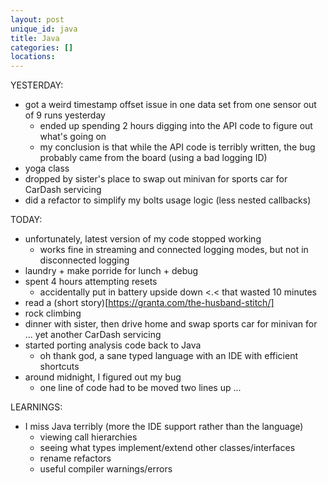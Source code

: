 ```yaml
---
layout: post
unique_id: java
title: Java
categories: []
locations: 
---
```


YESTERDAY:
* got a weird timestamp offset issue in one data set from one sensor out of 9 runs yesterday
  * ended up spending 2 hours digging into the API code to figure out what's going on
  * my conclusion is that while the API code is terribly written, the bug probably came from the board (using a bad logging ID)
* yoga class
* dropped by sister's place to swap out minivan for sports car for CarDash servicing
* did a refactor to simplify my bolts usage logic (less nested callbacks)

TODAY:
* unfortunately, latest version of my code stopped working
  * works fine in streaming and connected logging modes, but not in disconnected logging
* laundry + make porride for lunch + debug
* spent 4 hours attempting resets
  * accidentally put in battery upside down <.< that wasted 10 minutes
* read a (short story)[https://granta.com/the-husband-stitch/]
* rock climbing
* dinner with sister, then drive home and swap sports car for minivan for ... yet another CarDash servicing
* started porting analysis code back to Java
  * oh thank god, a sane typed language with an IDE with efficient shortcuts
* around midnight, I figured out my bug
  * one line of code had to be moved two lines up ...

LEARNINGS:
* I miss Java terribly (more the IDE support rather than the language)
  * viewing call hierarchies
  * seeing what types implement/extend other classes/interfaces
  * rename refactors
  * useful compiler warnings/errors
